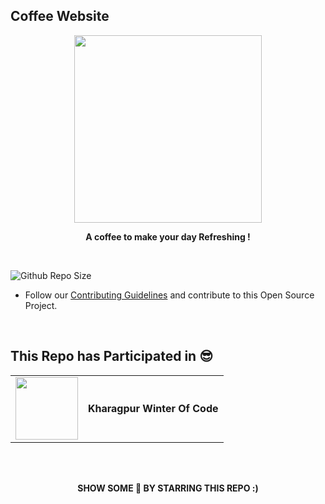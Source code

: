 ## Coffee Website

<p align="center">
<img width="300" height="300" src="https://user-images.githubusercontent.com/94545831/210685251-b2f381c6-4772-40a6-9173-252f5e960df1.png" /></p>
<p align="center"><b>A coffee to make your day Refreshing ! </b></p><br>

![Github Repo Size](https://img.shields.io/github/repo-size/Riya14-dangra/COFFEE-SHOP?style=for-the-badge&color=aqua)

- Follow our [Contributing Guidelines](https://github.com/Riya14-dangra/COFFEE-SHOP/blob/master/contributing.md) and contribute to this Open Source Project.

<br>

## This Repo has Participated in 😎

|||
|--|--|
|<img width="100" src="https://user-images.githubusercontent.com/94545831/210686116-b1de398e-785d-4143-bf7a-d6110bfd6284.png" />|<b>Kharagpur Winter Of Code</b>|

<br><br>

<p align="center">
  <b> SHOW SOME 🧡 BY STARRING THIS REPO :)  </b></p>

